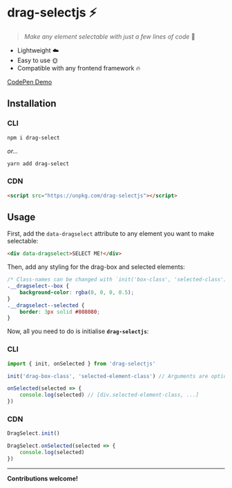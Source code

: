 # drag-selectjs ⚡️

> _Make any element selectable with just a few lines of code_ 👊

-   Lightweight ☁️
-   Easy to use 🌞
-   Compatible with any frontend framework 🔥

[CodePen Demo](https://codepen.io/daniel-knights/pen/BaQNvym)

## Installation

### CLI

```bash
npm i drag-select
```

_or..._

```bash
yarn add drag-select
```

### CDN

```html
<script src="https://unpkg.com/drag-selectjs"></script>
```

## Usage

First, add the `data-dragselect` attribute to any element you want to make selectable:

```html
<div data-dragselect>SELECT ME!</div>
```

Then, add any styling for the drag-box and selected elements:

```css
/* Class-names can be changed with `init('box-class', 'selected-class')` */
.__dragselect--box {
    background-color: rgba(0, 0, 0, 0.5);
}
.__dragselect--selected {
    border: 3px solid #808080;
}
```

Now, all you need to do is initialise **`drag-selectjs`**:

### CLI

```js
import { init, onSelected } from 'drag-selectjs'

init('drag-box-class', 'selected-element-class') // Arguments are optional

onSelected(selected => {
    console.log(selected) // [div.selected-element-class, ...]
})
```

### CDN

```js
DragSelect.init()

DragSelect.onSelected(selected => {
    console.log(selected)
})
```

---

**Contributions welcome!**
